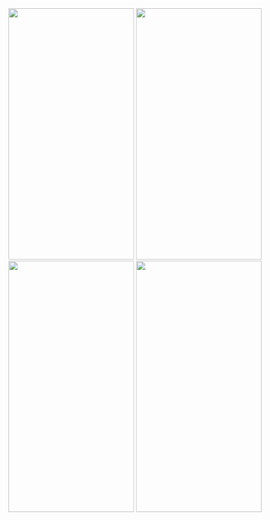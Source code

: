 <img src ="https://user-images.githubusercontent.com/113905603/212096870-c427a29d-9d44-4be5-ba80-a3d7e329328d.png" height = 500 width = 250>
<img src ="https://user-images.githubusercontent.com/113905603/212096883-d9d1831b-b5a9-4924-b7e7-9c11e5991e8c.png" height = 500 width = 250>
<img src ="https://user-images.githubusercontent.com/113905603/212096886-a9e2585a-dddb-4d3a-971d-f2ed12a245ad.png" height = 500 width = 250>
<img src ="https://user-images.githubusercontent.com/113905603/212096889-e8a67289-3021-429a-b101-b5e3ed3a6083.png" height = 500 width = 250>
